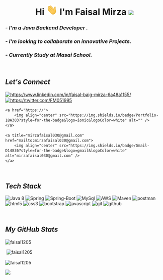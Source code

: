 <!----------------------------------- Heading Section ------------------------------------>
<h1 align="center">
    Hi
    <img src="https://raw.githubusercontent.com/ABSphreak/ABSphreak/master/gifs/Hi.gif" width="35">
    I'm Faisal Mirza
    <img src="https://camo.githubusercontent.com/d3359cb00ab0b5ed8f2e1fe3fceb4fbaf3b614340f8c0db99c17b9f50b351770/68747470733a2f2f656d6f6a69732e736c61636b6d6f6a69732e636f6d2f656d6f6a69732f696d616765732f313533313834393433302f343234362f626c6f622d73756e676c61737365732e6769663f31353331383439343330" width="35">
</h1>

<!----------------------------------- About Section ------------------------------------>

<h3>
    <i>- I'm a Java Backend Developer .</i>
</h3>

<h3>
    <i>- I’m looking to collaborate on innovative Projects.</i>
</h3>
<h3>
    <i>- Currently Study at Masai School.</i>
</h3>

<br>

<!----------------------------------- Profile View Section ------------------------------------>
<!--
<p align="left">
    <a href="https://github.com/faisal1205">
        <img src="https://komarev.com/ghpvc/?username=faisal1205&label=Profile%20views&color=0e75b6&style=flat" alt="faisal1205" />
    </a>
    <a href="https://github.com/faisal1205?tab=followers">
        <img src="https://img.shields.io/github/followers/faisal1205?label=Followers&style=social" alt="followers-count">
    </a>
</p>
<br>
-->


<!----------------social media connect------------->
<h2><i>Let's Connect</i></h2>


<p align="left">
    <a href="https://www.linkedin.com/in/faisal-baig-mirza-6a48a1155/">
        <img align="center" src="https://img.shields.io/badge/LinkedIn-0077B5?style=for-the-badge&logo=linkedin&logoColor=white" alt="https://www.linkedin.com/in/faisal-baig-mirza-6a48a1155/" />
    </a>
    <a href="https://twitter.com/FM051995">
        <img align="center" src="https://img.shields.io/badge/Twitter-1DA1F2?style=for-the-badge&logo=twitter&logoColor=white" alt="https://twitter.com/FM051995" />
    </a>
    
 
    <a href="https://">
        <img align="center" src="https://img.shields.io/badge/Portfolio-18A303?style=for-the-badge&logo=ionic&logoColor=white" alt="" />
    </a>
    
    <a title="mirzafaisal030@gmail.com" href="mailto:mirzafaisal030@gmail.com">
        <img align="center" src="https://img.shields.io/badge/Gmail-D14836?style=for-the-badge&logo=gmail&logoColor=white" alt="mirzafaisal030@gmail.com" />
    </a>
</p>
<br>



<!----------------------------------- Tech Stack Section ------------------------------------>

<h2><i>Tech Stack</i></h2>

<p>
    <img src="https://img.shields.io/badge/java-%23ED8B00.svg?style=for-the-badge&logo=java&logoColor=white" alt="Java 8" />
  <img src="https://img.shields.io/badge/Spring-6DB33F?style=for-the-badge&logo=spring&logoColor=white" alt="Spring" />
     <img src="https://img.shields.io/badge/Spring_Boot-F2F4F9?style=for-the-badge&logo=spring-boot" alt="Spring-Boot" />
    <img src="https://img.shields.io/badge/MySQL-005C84?style=for-the-badge&logo=mysql&logoColor=white" alt="MySql" />
    <img src="https://img.shields.io/badge/AWS-%23FF9900.svg?style=for-the-badge&logo=amazon-aws&logoColor=white" alt="AWS" />
    <img src="https://img.shields.io/badge/apache_maven-C71A36?style=for-the-badge&logo=apachemaven&logoColor=white" alt="Maven" />
    <img src="https://img.shields.io/badge/Postman-FF6C37?style=for-the-badge&logo=Postman&logoColor=white" alt="postman" />
 <img src="https://img.shields.io/badge/HTML5-E34F26?style=for-the-badge&logo=html5&logoColor=white" alt="html5" />
    <img src="https://img.shields.io/badge/CSS3-1572B6?style=for-the-badge&logo=css3&logoColor=white" alt="css3" />
    <img src="https://img.shields.io/badge/Bootstrap-563D7C?style=for-the-badge&logo=bootstrap&logoColor=white" alt="bootstrap" />
    <img src="https://img.shields.io/badge/JavaScript-323330?style=for-the-badge&logo=javascript&logoColor=F7DF1E" alt="javascript" />
    <img src="https://img.shields.io/badge/Git-f44d27?style=for-the-badge&logo=git&logoColor=white" alt="git" />
    <img src="https://img.shields.io/badge/GitHub-100000?style=for-the-badge&logo=github&logoColor=white" alt="github" />
   
</p>
<br>
<h2><i>My GitHub Stats</i></h2>
<p><img align="center" src="https://github-readme-stats.vercel.app/api/top-langs?username=faisal1205&show_icons=true&locale=en&layout=compact&theme=tokyonight" alt="faisal1205" /></p>

<p>&nbsp;<img align="center" src="https://github-readme-stats.vercel.app/api?username=faisal1205&show_icons=true&locale=en&theme=tokyonight" alt="faisal1205" /></p>

<p><img align="center" src="https://github-readme-streak-stats.herokuapp.com/?user=faisal1205&&theme=tokyonight" alt="faisal1205" /></p>




<img src="https://activity-graph.herokuapp.com/graph?username=faisal1205&theme=xcode">

<!----
 🔭 I’m currently Studying in Masai School.
 
 🌱 I’m currently learning Java.
 
 👯 I’m looking to collaborate on innovative Projects
 
 📫 How to reach me: mirzafaisal030@gmail.com
 
 😄 know about me: https://faisal.dev.voyage
 

<img src="https://raw.githubusercontent.com/andreasbm/readme/master/assets/lines/colored.png">

# Tech Stack.
* Java.
* SQL.

-->


